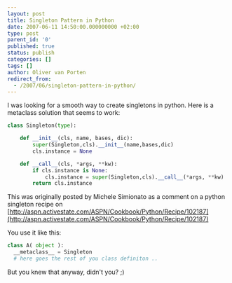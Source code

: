 ```yaml
---
layout: post
title: Singleton Pattern in Python
date: 2007-06-11 14:50:00.000000000 +02:00
type: post
parent_id: '0'
published: true
status: publish
categories: []
tags: []
author: Oliver van Porten
redirect_from:
  - /2007/06/singleton-pattern-in-python/
---
```

I was looking for a smooth way to create singletons in python. Here is a metaclass solution that seems to work:

``` python
class Singleton(type):

    def __init__(cls, name, bases, dic):
        super(Singleton,cls).__init__(name,bases,dic)
        cls.instance = None

    def __call__(cls, *args, **kw):
        if cls.instance is None:
            cls.instance = super(Singleton,cls).__call__(*args, **kw)
        return cls.instance
```

This was originally posted by Michele Simionato as a comment on a python singleton recipe on [http://aspn.activestate.com/ASPN/Cookbook/Python/Recipe/102187](http://aspn.activestate.com/ASPN/Cookbook/Python/Recipe/102187)

You use it like this:

``` python 
class A( object ):
  __metaclass__ = Singleton
  # here goes the rest of you class definiton ..
```

But you knew that anyway, didn't you? ;)